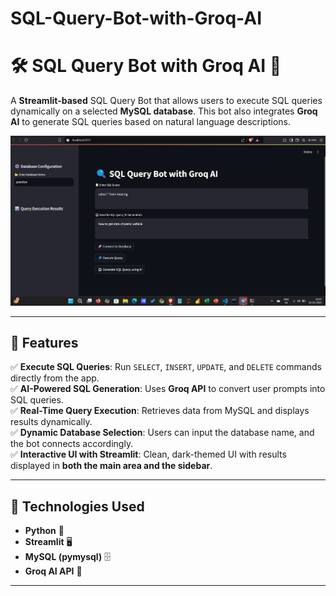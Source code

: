 # SQL-Query-Bot-with-Groq-AI
# 🛠️ SQL Query Bot with Groq AI 🚀

A **Streamlit-based** SQL Query Bot that allows users to execute SQL queries dynamically on a selected **MySQL database**. This bot also integrates **Groq AI** to generate SQL queries based on natural language descriptions.

![Project Screenshot](https://github.com/Rajkumarsolanki7/SQL-Query-Bot-with-Groq-AI/blob/main/Screenshot%202025-02-03%20220725.png)


---

## 📌 Features
✅ **Execute SQL Queries**: Run `SELECT`, `INSERT`, `UPDATE`, and `DELETE` commands directly from the app.  
✅ **AI-Powered SQL Generation**: Uses **Groq API** to convert user prompts into SQL queries.  
✅ **Real-Time Query Execution**: Retrieves data from MySQL and displays results dynamically.  
✅ **Dynamic Database Selection**: Users can input the database name, and the bot connects accordingly.  
✅ **Interactive UI with Streamlit**: Clean, dark-themed UI with results displayed in **both the main area and the sidebar**.  

---

## 📂 Technologies Used
- **Python** 🐍
- **Streamlit** 🖥️
- **MySQL (pymysql)** 🗄️
- **Groq AI API** 🤖

---


